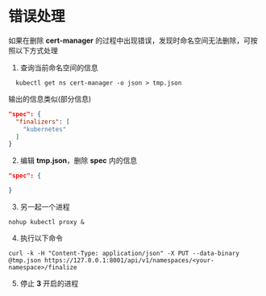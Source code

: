 # 错误处理

如果在删除 **cert-manager** 的过程中出现错误，发现时命名空间无法删除，可按照以下方式处理

1. 查询当前命名空间的信息

```
  kubectl get ns cert-manager -o json > tmp.json
```

输出的信息类似(部分信息)

```json
"spec": {
  "finalizers": [
    "kubernetes"
  ]
}
```

2. 编辑 **tmp.json**，删除 **spec** 内的信息
```json
"spec": {

}
```

3. 另一起一个进程
```
nohup kubectl proxy &
```

4. 执行以下命令

```
curl -k -H "Content-Type: application/json" -X PUT --data-binary @tmp.json https://127.0.0.1:8001/api/v1/namespaces/<your-namespace>/finalize
```

5. 停止 **3** 开启的进程